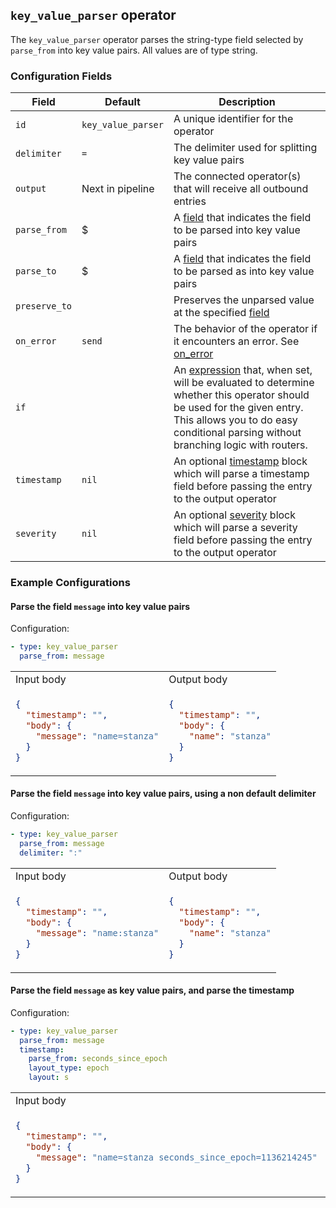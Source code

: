 ## `key_value_parser` operator

The `key_value_parser` operator parses the string-type field selected by `parse_from` into key value pairs. All values are of type string.

### Configuration Fields

| Field         | Default             | Description                                                                                                                                                                                                                              |
| ---           | ---                 | ---                                                                                                                                                                                                                                      |
| `id`          | `key_value_parser`  | A unique identifier for the operator                                                                                                                                                                                                     |
| `delimiter`   | `=`                 | The delimiter used for splitting key value pairs                                                                                                                                                                                         |
| `output`      | Next in pipeline    | The connected operator(s) that will receive all outbound entries                                                                                                                                                                         |
| `parse_from`  | $                   | A [field](/docs/types/field.md) that indicates the field to be parsed into key value pairs                                                                                                                                               |
| `parse_to`    | $                   | A [field](/docs/types/field.md) that indicates the field to be parsed as into key value pairs                                                                                                                                            |
| `preserve_to` |                     | Preserves the unparsed value at the specified [field](/docs/types/field.md)                                                                                                                                                              |
| `on_error`    | `send`              | The behavior of the operator if it encounters an error. See [on_error](/docs/types/on_error.md)                                                                                                                                          |
| `if`          |                     | An [expression](/docs/types/expression.md) that, when set, will be evaluated to determine whether this operator should be used for the given entry. This allows you to do easy conditional parsing without branching logic with routers. |
| `timestamp`   | `nil`               | An optional [timestamp](/docs/types/timestamp.md) block which will parse a timestamp field before passing the entry to the output operator                                                                                               |
| `severity`    | `nil`               | An optional [severity](/docs/types/severity.md) block which will parse a severity field before passing the entry to the output operator                                                                                                  |


### Example Configurations

#### Parse the field `message` into key value pairs

Configuration:
```yaml
- type: key_value_parser
  parse_from: message
```

<table>
<tr><td> Input body </td> <td> Output body </td></tr>
<tr>
<td>

```json
{
  "timestamp": "",
  "body": {
    "message": "name=stanza"
  }
}
```

</td>
<td>

```json
{
  "timestamp": "",
  "body": {
    "name": "stanza"
  }
}
```

</td>
</tr>
</table>

#### Parse the field `message` into key value pairs, using a non default delimiter

Configuration:
```yaml
- type: key_value_parser
  parse_from: message
  delimiter: ":"
```

<table>
<tr><td> Input body </td> <td> Output body </td></tr>
<tr>
<td>

```json
{
  "timestamp": "",
  "body": {
    "message": "name:stanza"
  }
}
```

</td>
<td>

```json
{
  "timestamp": "",
  "body": {
    "name": "stanza"
  }
}
```

</td>
</tr>
</table>

#### Parse the field `message` as key value pairs, and parse the timestamp

Configuration:
```yaml
- type: key_value_parser
  parse_from: message
  timestamp:
    parse_from: seconds_since_epoch
    layout_type: epoch
    layout: s
```

<table>
<tr><td> Input body </td> <td> Output body </td></tr>
<tr>
<td>

```json
{
  "timestamp": "",
  "body": {
    "message": "name=stanza seconds_since_epoch=1136214245"
  }
}
```

</td>
<td>

```json
{
  "timestamp": "2006-01-02T15:04:05-07:00",
  "body": {
    "name": "stanza"
  }
}
```

</td>
</tr>
</table>